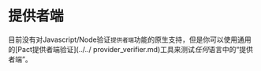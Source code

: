 # 提供者端

目前没有对Javascript/Node验证`提供者端`功能的原生支持，但是你可以使用通用的[Pact提供者端验证](../../ provider_verifier.md)工具来测试*任何*语言中的“提供者端”。
